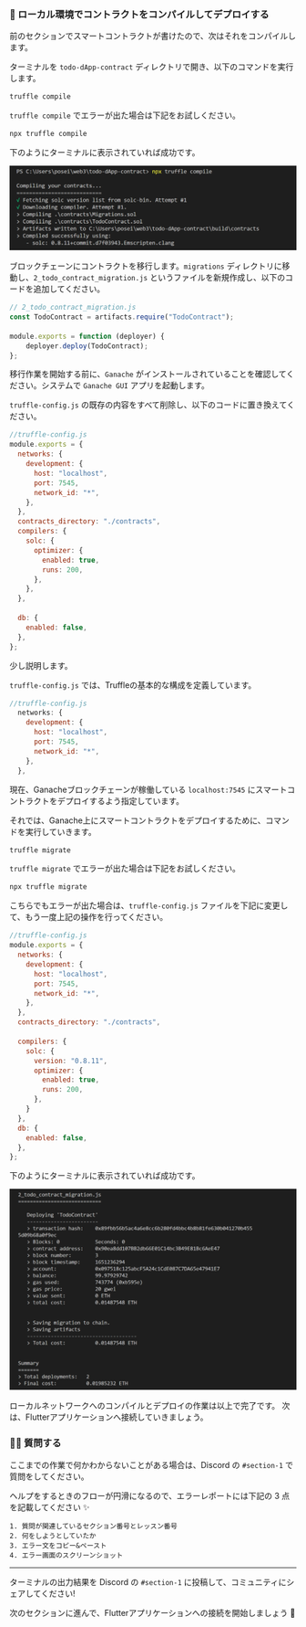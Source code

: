 ### 🐣 ローカル環境でコントラクトをコンパイルしてデプロイする

前のセクションでスマートコントラクトが書けたので、次はそれをコンパイルします。

ターミナルを `todo-dApp-contract` ディレクトリで開き、以下のコマンドを実行します。

```bash
truffle compile
```

`truffle compile` でエラーが出た場合は下記をお試しください。

```bash
npx truffle compile
```

下のようにターミナルに表示されていれば成功です。

![](/public/images/5-Polygon-Mobile-dApp/section-1/1_3_01.png)

ブロックチェーンにコントラクトを移行します。`migrations` ディレクトリに移動し、`2_todo_contract_migration.js` というファイルを新規作成し、以下のコードを追加してください。

```js
// 2_todo_contract_migration.js
const TodoContract = artifacts.require("TodoContract");

module.exports = function (deployer) {
    deployer.deploy(TodoContract);
};
```

移行作業を開始する前に、`Ganache` がインストールされていることを確認してください。システムで `Ganache GUI` アプリを起動します。

`truffle-config.js` の既存の内容をすべて削除し、以下のコードに置き換えてください。

```js
//truffle-config.js
module.exports = {
  networks: {
    development: {
      host: "localhost",
      port: 7545,
      network_id: "*",
    },
  },
  contracts_directory: "./contracts",
  compilers: {
    solc: {
      optimizer: {
        enabled: true,
        runs: 200,
      },
    },
  },

  db: {
    enabled: false,
  },
};
```

少し説明します。

`truffle-config.js` では、Truffleの基本的な構成を定義しています。

```js
//truffle-config.js
  networks: {
    development: {
      host: "localhost",
      port: 7545,
      network_id: "*",
    },
  },
```

現在、Ganacheブロックチェーンが稼働している `localhost:7545` にスマートコントラクトをデプロイするよう指定しています。

それでは、Ganache上にスマートコントラクトをデプロイするために、コマンドを実行していきます。

```bash
truffle migrate
```

`truffle migrate` でエラーが出た場合は下記をお試しください。

```bash
npx truffle migrate
```

こちらでもエラーが出た場合は、`truffle-config.js` ファイルを下記に変更して、もう一度上記の操作を行ってください。

```js
//truffle-config.js
module.exports = {
  networks: {
    development: {
      host: "localhost",
      port: 7545,
      network_id: "*",
    },
  },
  contracts_directory: "./contracts",

  compilers: {
    solc: {
      version: "0.8.11",
      optimizer: {
        enabled: true,
        runs: 200,
      },
    }
  },
  db: {
    enabled: false,
  },
};
```
下のようにターミナルに表示されていれば成功です。

![](/public/images/5-Polygon-Mobile-dApp/section-1/1_3_02.png)

ローカルネットワークへのコンパイルとデプロイの作業は以上で完了です。
次は、Flutterアプリケーションへ接続していきましょう。
### 🙋‍♂️ 質問する

ここまでの作業で何かわからないことがある場合は、Discord の `#section-1` で質問をしてください。

ヘルプをするときのフローが円滑になるので、エラーレポートには下記の 3 点を記載してください ✨

```
1. 質問が関連しているセクション番号とレッスン番号
2. 何をしようとしていたか
3. エラー文をコピー&ペースト
4. エラー画面のスクリーンショット
```

---
ターミナルの出力結果を Discord の `#section-1` に投稿して、コミュニティにシェアしてください!

次のセクションに進んで、Flutterアプリケーションへの接続を開始しましょう 🎉
